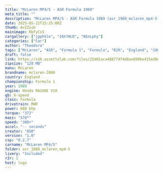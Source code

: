 ```yaml
---
title: "McLaren MP4/5 - ASR Formula 1989"
meta_title: ""
description: "McLaren MP4/5 - ASR Formula 1989 (asr_1989_mclaren_mp4-5) by ASR"
date: 2025-05-22T15:25:00Z
thumb: AvIZisb
mainimage: RbfyCsS
cargallery: ["jgphkle", "16h7HLD", "8EnLphy"]
categories: ["Car"]
author: "Theodora"
tags: ["McLaren", "ASR", "Formula 1", "Formula", "R2R", "England", "1989"]
draft: false
link: https://s10.assettolab.com/files/25d01aca408774f4d6ae890be415ed06/ASR_McLaren-MP4-5_v1_0.zip
zipsize: "128 MB"
manu: McLaren
brandname: mclaren-2000
country: England
championship: Formula 1
year: 1989
engine: Honda RA109E V10
gb: 6-speed
class: Formula
drivetrain: RWD
power: 680 bhp 
torque: "372"
mass: "570*"
speed: "300+"
accel: "-- seconds"
creator: "ASR"
version: "1.0"
csp: "0.2.7"
carname: "McLaren MP4/5"
folder: asr_1989_mclaren_mp4-5
livery: "Included"
r2r: 1
host: logo
---
```

